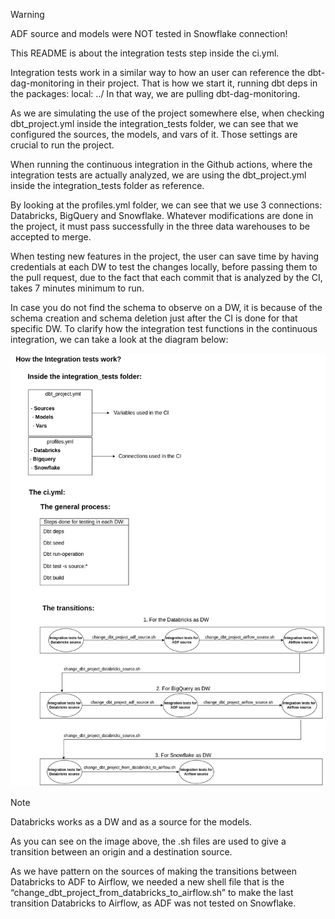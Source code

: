 > [!WARNING]  
> ADF source and models were NOT tested in Snowflake connection!

This README is about the integration tests step inside the ci.yml.

Integration tests work in a similar way to how an user can reference the dbt-dag-monitoring in their project. That is how we start it, running 
	dbt deps in the packages: local: ../
In that way, we are pulling dbt-dag-monitoring.
 
As we are simulating the use of the project somewhere else, when checking dbt_project.yml inside the integration_tests folder, we can see that we configured the sources, the models, and vars of it. Those settings are crucial to run the project. 

When running the continuous integration in the Github actions, where the integration tests are actually analyzed, we are using the dbt_project.yml inside the integration_tests folder as reference.

By looking at the profiles.yml folder, we can see that we use 3 connections: Databricks, BigQuery and Snowflake. Whatever modifications are done in the project, it must pass successfully in the three data warehouses to be accepted to merge.

When testing new features in the project, the user can save time by having credentials at each DW to test the changes locally, before passing them to the pull request, due to the fact that each commit that is analyzed by the CI, takes 7 minutes minimum to run.

In case you do not find the schema to observe on a DW, it is because of the schema creation and schema deletion just after the CI is done for that specific DW.
To clarify how the integration test functions in the continuous integration, we can take a look at the diagram below:

<img src="docs/integration_tests_diagram.png" width="600" />

> [!NOTE]  
> Databricks works as a DW and as a source for the models.

As you can see on the image above, the .sh files are used to give a transition between an origin and a destination source.


As we have pattern on the sources of making the transitions between Databricks to ADF to Airflow, we needed a new shell file that is the “change_dbt_project_from_databricks_to_airflow.sh” to make the last transition Databricks to Airflow, as ADF was not tested on Snowflake.

